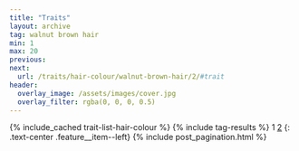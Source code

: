 ```yaml
---
title: "Traits"
layout: archive
tag: walnut brown hair
min: 1
max: 20
previous:
next:
  url: /traits/hair-colour/walnut-brown-hair/2/#trait
header:
  overlay_image: /assets/images/cover.jpg
  overlay_filter: rgba(0, 0, 0, 0.5)
---
```

{% include_cached trait-list-hair-colour %}
{% include tag-results %}
1 [2](/traits/hair-colour/walnut-brown-hair/2/#trait) 
{: .text-center .feature__item--left}
{% include post_pagination.html %}
